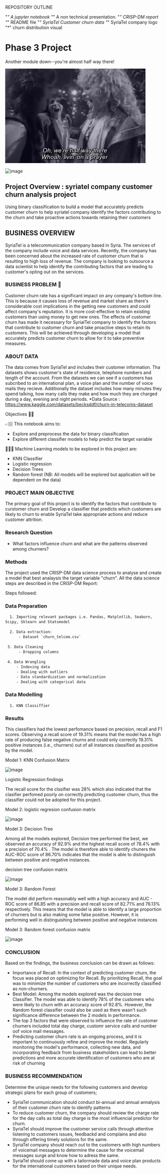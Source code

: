 REPOSITORY OUTLINE

"*" A jupyter notebook
"*" A non technical presentation.
"*" CRISP-DM report
"*" README file
"*" SyriaTel Customer churn data
"*" SyriaTel company logo
"*" churn distribution visual

# Phase 3 Project

Another module down--you're almost half way there!

![awesome](https://raw.githubusercontent.com/learn-co-curriculum/dsc-phase-2-project-campus/master/halfway-there.gif)


![image](https://github.com/Carol-Kambura/Phase_3_Project/assets/119498882/b14694de-f46a-4784-91c6-5589f6d52570)

## Project Overview : syriatel company customer churn analysis project

Using binary classification to build a model that accurately predicts customer churn to help syriatel company identify the factors contributing to the churn and take proactive actions towards retaining their customers


## BUSINESS OVERVIEW

SyriaTel is a telecommunication company based in Syria. The services of the company include voice and data services. Recently, the company has been concerned about the increased rate of customer churn that is resulting to high loss of revenue. The company is looking to outsource a data scientist to help identify the contributing factors that are leading to customer's opting out on the services.

### BUSINESS PROBLEM 🤔

Customer churn rate has a significant impact on any company's bottom line. This is because it causes loss of revenue and market share as there's considerable cost implications in the getting new customers and could affect company's reputation. It is more cost-effective to retain existing customers than using money to get new ones. The effects of customer churn has made it necessary for SyrialTel company to identify the factors that contribute to customer churn and take proactive steps to retain its customers. This will be achieved through developing a model that accurately predicts customer churn to allow for it to take preventive measures.

### ABOUT DATA

The data comes from SyriaTel and includes their customer information. Tha datasets shows customer's state of residence, telephone numbers and length of the account. From the datasets we can see if a customers has subcribed to an international plan, a voice plan and the number of voice mails they recieve. Additionally the dataset includes how many minutes they spend talking, how many calls they make and how much they are charged during a day, evening and night periods.
*Data Source : https://www.kaggle.com/datasets/becksddf/churn-in-telecoms-dataset

Objectives ✍🏽

👉🏽 This notebook aims to:

- Explore and preprocess the data for binary classification
- Explore different classifier models to help predict the target variable

👩🏽‍💻 Machine Learning models to be explored in this project are:

- KNN Classifier
- Logistic regression
- Decision Trees
- Random forest
(NB: All models will be explored but application will be dependent on the data)

### PROJECT MAIN OBJECTIVE

The primary goal of this project is to identify the factors that contribute to curstomer churn and Develop a classifier that predicts which customers are likely to churn to enable SyriaTel take appropriate actions and reduce customer attrition.

### Research Question
 - What factors influence churn and what are the patterns observed among churners?

### Methods

The project used the CRISP-DM data science process to analyse and create a model that best analaysis the target variable "churn". All the data science steps are described in the CRISP-DM Report:

Steps followed:

### Data Preparation
      1. Importing relevant packages i.e. Pandas, Matplotlib, Seaborn, Scipy, Sklearn and Statsmodel
      
      2. Data extraction:
          - Dataset `churn_telcom.csv`
          
     3. Data Cleaning
          - Dropping columns
          
     4. Data Wrangling
         - Indexing data
         - Dealing with outliers
         - Data standardization and normalization
         - Dealing with categorical data
         
### Data Modelling

      1. KNN Classiffier  
      
### Results

This classifiers had the lowest perfomance based on precision, recall and F1 scores. Observing a recall score of 19.31% means that the model has a high rate of producing false negative churns and could only correctly 19.31% positive instances (i.e., churners) out of all instances classified as positive by the model. 

Model 1: KNN Confusion Matrix

![image](https://github.com/Carol-Kambura/Phase_3_Project/assets/119498882/51deae13-1ef0-4c69-89ce-e47f24ddee29)

Logistic Regression findings

The recall score for the clssifier was 28% which also indicated that the clasifier perfomed poorly on correctly predicting customer churn, thus the classifier could not be adopted for this project.

Model 2: logistic regresion confusion matrix

![image](https://github.com/Carol-Kambura/Phase_3_Project/assets/119498882/22ae1f89-0868-40f2-95a7-e823edfa2800)

Model 3: Decision Tree

Among all the models explored, Decision tree performed the best, we observed an accuracy of 92.9% and the highest recall score of 78.4% with a precision of 70.4% . The model is therefore able to identify chuners the AUC-ROC score of 86.70% indicates that the model is able to distinguish between positive and negative instances.

decision tree confusion matrix

![image](https://github.com/Carol-Kambura/Phase_3_Project/assets/119498882/06460066-ed33-487e-8f7e-3ce65bccb50e)

Model 3: Random Forest 

The model did perform reasonably well with a high accuracy and AUC - ROC score of 86.85 with a precision and recall score of 82.71% and 76.13% respectively. This means that the model is able to identify a large proportion of churners but is also making some false positive. However, it is performing well in distinguishing between positive and negative instances

Model 3: Random forest confusion matrix

![image](https://github.com/Carol-Kambura/Phase_3_Project/assets/119498882/789b0ac8-5422-4319-8af8-3865752c1455)


### CONCLUSION

Based on the findings, the business conclusion can be drawn as follows:

- Importance of Recall: In the context of predicting customer churn, the focus was placed on optimizing for Recall. By prioritizing Recall, the goal was to minimize the number of customers who are incorrectly classified as non-churners.
- Best Model: Among the models explored was the decision tree Classifier. The model was able to identify 78% of the customers who were likely to churn with an accuracy score of 92.8%. However, the Random forest classifier could also be used as there wasn't such significance difference between the 2 models in performance.
- The top 3 factors that were observed to influence the rate of customer churners included total day charge, customr service calls and number oof voice mail messages.
- Predicting customer churn rate is an ongoing process, and it is important to continuously refine and improve the model. Regularly monitoring the model's performance, collecting new data, and incorporating feedback from business stakeholders can lead to better predictions and more accurate identification of customers who are at risk of churning

### BUSINESS RECOMMENDATION

Determine the unique needs for the following customers and develop strategic plans for each group of customers;

- SyriaTel communication should conduct bi-annual and annual annalysis of their customer churn rate to identify patterns
- To reduce customer churn, the company should review the charge rate for the day calls as total day charge is the most influencial predictor for churn.
- SyriaTel should improve the customer service calls through attentive listening to customers issues, feedbackd and complains and also through offering timely solutions for the same.
- SyriaTel company should reach out to the customers with high numbers of voicemail messages to determine the cause for the voicemail messages surge and know how to adress the same.
- SyriaTel should come up with a tailormade data and voice plan products for the international customers based on their unique needs.
